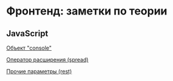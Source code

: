 # Фронтенд: заметки по теории
## JavaScript

[Объект "console"](notes/JavaScript/console.md "console")

[Оператор расширения (spread)](notes/JavaScript/spread.md "spread")

[Прочие параметры (rest)](notes/JavaScript/rest.md "rest")